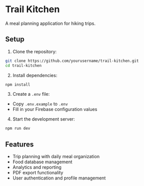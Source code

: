 # Trail Kitchen

A meal planning application for hiking trips.

## Setup

1. Clone the repository:
```bash
git clone https://github.com/yourusername/trail-kitchen.git
cd trail-kitchen
```

2. Install dependencies:
```bash
npm install
```

3. Create a `.env` file:
- Copy `.env.example` to `.env`
- Fill in your Firebase configuration values

4. Start the development server:
```bash
npm run dev
```

## Features

- Trip planning with daily meal organization
- Food database management
- Analytics and reporting
- PDF export functionality
- User authentication and profile management